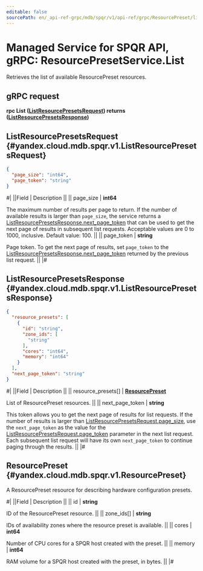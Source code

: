 ```yaml
---
editable: false
sourcePath: en/_api-ref-grpc/mdb/spqr/v1/api-ref/grpc/ResourcePreset/list.md
---
```


# Managed Service for SPQR API, gRPC: ResourcePresetService.List

Retrieves the list of available ResourcePreset resources.

## gRPC request

**rpc List ([ListResourcePresetsRequest](#yandex.cloud.mdb.spqr.v1.ListResourcePresetsRequest)) returns ([ListResourcePresetsResponse](#yandex.cloud.mdb.spqr.v1.ListResourcePresetsResponse))**

## ListResourcePresetsRequest {#yandex.cloud.mdb.spqr.v1.ListResourcePresetsRequest}

```json
{
  "page_size": "int64",
  "page_token": "string"
}
```

#|
||Field | Description ||
|| page_size | **int64**

The maximum number of results per page to return. If the number of available
results is larger than `page_size`, the service returns a [ListResourcePresetsResponse.next_page_token](#yandex.cloud.mdb.spqr.v1.ListResourcePresetsResponse)
that can be used to get the next page of results in subsequent list requests.
Acceptable values are 0 to 1000, inclusive. Default value: 100. ||
|| page_token | **string**

Page token. To get the next page of results, set `page_token` to the
[ListResourcePresetsResponse.next_page_token](#yandex.cloud.mdb.spqr.v1.ListResourcePresetsResponse) returned by the previous list request. ||
|#

## ListResourcePresetsResponse {#yandex.cloud.mdb.spqr.v1.ListResourcePresetsResponse}

```json
{
  "resource_presets": [
    {
      "id": "string",
      "zone_ids": [
        "string"
      ],
      "cores": "int64",
      "memory": "int64"
    }
  ],
  "next_page_token": "string"
}
```

#|
||Field | Description ||
|| resource_presets[] | **[ResourcePreset](#yandex.cloud.mdb.spqr.v1.ResourcePreset)**

List of ResourcePreset resources. ||
|| next_page_token | **string**

This token allows you to get the next page of results for list requests. If the number of results
is larger than [ListResourcePresetsRequest.page_size](#yandex.cloud.mdb.spqr.v1.ListResourcePresetsRequest), use the `next_page_token` as the value
for the [ListResourcePresetsRequest.page_token](#yandex.cloud.mdb.spqr.v1.ListResourcePresetsRequest) parameter in the next list request. Each subsequent
list request will have its own `next_page_token` to continue paging through the results. ||
|#

## ResourcePreset {#yandex.cloud.mdb.spqr.v1.ResourcePreset}

A ResourcePreset resource for describing hardware configuration presets.

#|
||Field | Description ||
|| id | **string**

ID of the ResourcePreset resource. ||
|| zone_ids[] | **string**

IDs of availability zones where the resource preset is available. ||
|| cores | **int64**

Number of CPU cores for a SPQR host created with the preset. ||
|| memory | **int64**

RAM volume for a SPQR host created with the preset, in bytes. ||
|#